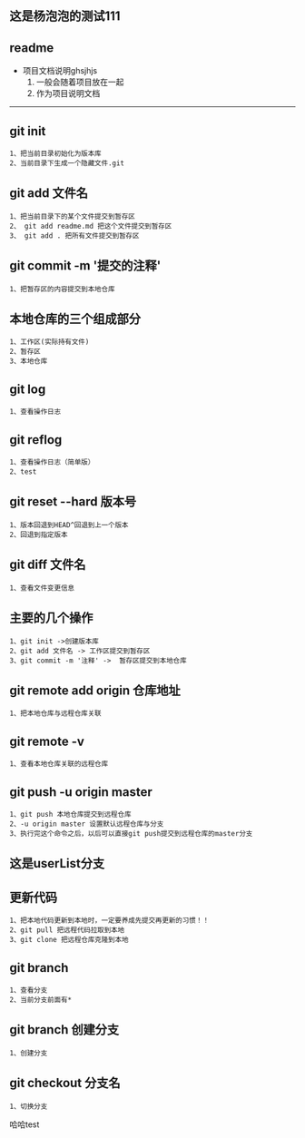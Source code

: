 ## 这是杨泡泡的测试111

## readme
- 项目文档说明ghsjhjs
    1. 一般会随着项目放在一起
    2. 作为项目说明文档
---


## git init
	1、把当前目录初始化为版本库
	2、当前目录下生成一个隐藏文件.git


## git add 文件名
	1、把当前目录下的某个文件提交到暂存区
    2、 git add readme.md 把这个文件提交到暂存区
    3、 git add . 把所有文件提交到暂存区


## git commit -m '提交的注释'
    1、把暂存区的内容提交到本地仓库
## 本地仓库的三个组成部分
    1、工作区(实际持有文件)
    2、暂存区
    3、本地仓库

## git log 
    1、查看操作日志

## git reflog
    1、查看操作日志（简单版）
    2、test

## git reset --hard 版本号
    1、版本回退到HEAD^回退到上一个版本
    2、回退到指定版本
## git diff 文件名
    1、查看文件变更信息



## 主要的几个操作
    1、git init ->创建版本库
    2、git add 文件名 -> 工作区提交到暂存区
    3、git commit -m '注释' ->  暂存区提交到本地仓库
    

## git remote add origin  仓库地址
    1、把本地仓库与远程仓库关联

## git remote -v 
    1、查看本地仓库关联的远程仓库
## git push -u origin master
    1、git push 本地仓库提交到远程仓库
    2、-u origin master 设置默认远程仓库与分支
    3、执行完这个命令之后，以后可以直接git push提交到远程仓库的master分支
    

## 这是userList分支
## 更新代码
    1、把本地代码更新到本地时，一定要养成先提交再更新的习惯！！
    2、git pull 把远程代码拉取到本地
    3、git clone 把远程仓库克隆到本地
## git branch 
    1、查看分支
    2、当前分支前面有*
##  git branch 创建分支
    1、创建分支
##  git checkout 分支名
    1、切换分支

哈哈test
